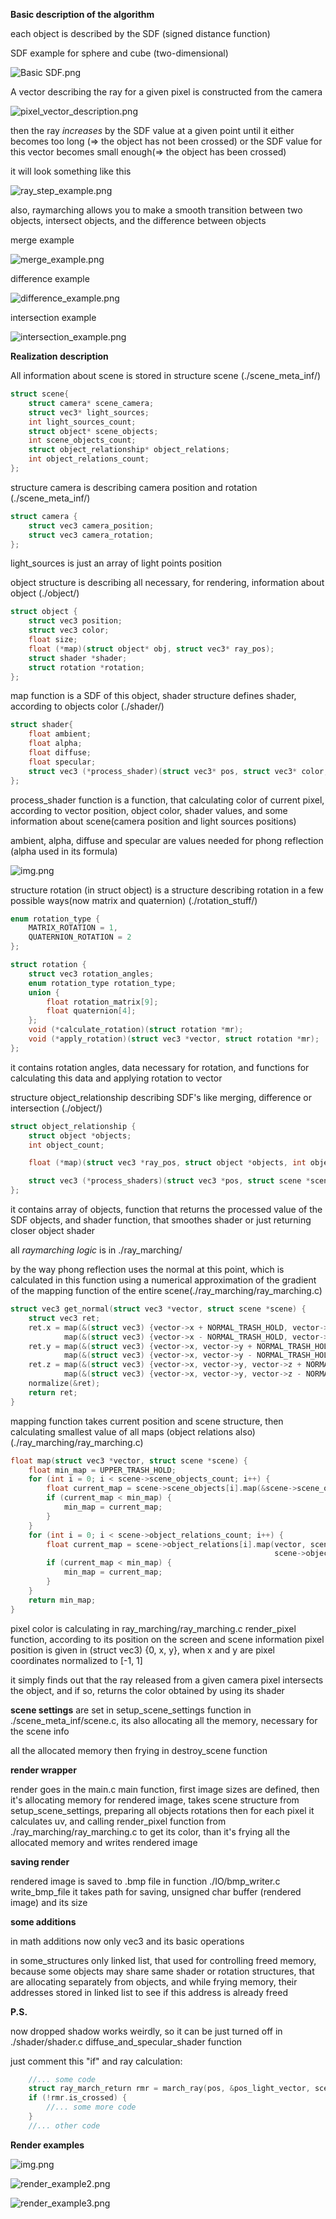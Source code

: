 **Basic description of the algorithm**

each object is described by the SDF (signed distance function)

SDF example for sphere and cube (two-dimensional)

![Basic SDF.png](contents/Basic%20SDF.png)

A vector describing the ray for a given pixel is constructed from the camera

![pixel_vector_description.png](contents/ray_marching_explanation/pixel_vector_description.png)

then the ray *increases* by the SDF value at a given point
until it either becomes too long (=> the object has not been crossed) or
the SDF value for this vector becomes small enough(=> the object has been crossed)

it will look something like this

![ray_step_example.png](contents/ray_marching_explanation/ray_step_example.png)

also, raymarching allows you to make a smooth transition between
two objects, intersect objects, and the difference between objects

merge example

![merge_example.png](contents/ray_marching_explanation/merge_example.png)

difference example

![difference_example.png](contents/ray_marching_explanation/difference_example.png)

intersection example

![intersection_example.png](contents/ray_marching_explanation/intersection_example.png)

**Realization description**

All information about scene is stored in structure scene (./scene_meta_inf/)

```c
struct scene{
    struct camera* scene_camera;
    struct vec3* light_sources;
    int light_sources_count;
    struct object* scene_objects;
    int scene_objects_count;
    struct object_relationship* object_relations;
    int object_relations_count;
};
```

structure camera is describing camera position and rotation (./scene_meta_inf/)

```c
struct camera {
    struct vec3 camera_position;
    struct vec3 camera_rotation;
};
```

light_sources is just an array of light points position

object structure is describing all necessary, for rendering, information about object (./object/)

```c
struct object {
    struct vec3 position;
    struct vec3 color;
    float size;
    float (*map)(struct object* obj, struct vec3* ray_pos);
    struct shader *shader;
    struct rotation *rotation;
};
```

map function is a SDF of this object, shader structure defines shader, according to objects color (./shader/)

```c
struct shader{
    float ambient;
    float alpha;
    float diffuse;
    float specular;
    struct vec3 (*process_shader)(struct vec3* pos, struct vec3* color, struct scene* scene, struct shader* shader);
};
```

process_shader function is a function, that calculating color of current pixel, according to vector position, object
color,
shader values, and some information about scene(camera position and light sources positions)

ambient, alpha, diffuse and specular are values needed for phong reflection (alpha used in its formula)

![img.png](contents/other_stuff/phong_reflection.png)

structure rotation (in struct object) is a structure describing rotation in a few possible ways(now matrix and
quaternion) (./rotation_stuff/)

```c
enum rotation_type {
    MATRIX_ROTATION = 1,
    QUATERNION_ROTATION = 2
};

struct rotation {
    struct vec3 rotation_angles;
    enum rotation_type rotation_type;
    union {
        float rotation_matrix[9];
        float quaternion[4];
    };
    void (*calculate_rotation)(struct rotation *mr);
    void (*apply_rotation)(struct vec3 *vector, struct rotation *mr);
};
```

it contains rotation angles, data necessary for rotation, and functions for calculating this data and applying rotation
to vector

structure object_relationship describing SDF's like merging, difference or intersection (./object/)

```c
struct object_relationship {
    struct object *objects;
    int object_count;

    float (*map)(struct vec3 *ray_pos, struct object *objects, int object_count);

    struct vec3 (*process_shaders)(struct vec3 *pos, struct scene *scene, int relation_index);
};
```

it contains array of objects, function that returns the processed value of the SDF objects, and shader function,
that smoothes shader or just returning closer object shader

all *raymarching logic* is in ./ray_marching/

by the way phong reflection uses the normal at this point, which is calculated in this function using a
numerical approximation of the gradient of the mapping function of the entire scene(./ray_marching/ray_marching.c)

```c
struct vec3 get_normal(struct vec3 *vector, struct scene *scene) {
    struct vec3 ret;
    ret.x = map(&(struct vec3) {vector->x + NORMAL_TRASH_HOLD, vector->y, vector->z}, scene) -
            map(&(struct vec3) {vector->x - NORMAL_TRASH_HOLD, vector->y, vector->z}, scene);
    ret.y = map(&(struct vec3) {vector->x, vector->y + NORMAL_TRASH_HOLD, vector->z}, scene) -
            map(&(struct vec3) {vector->x, vector->y - NORMAL_TRASH_HOLD, vector->z}, scene);
    ret.z = map(&(struct vec3) {vector->x, vector->y, vector->z + NORMAL_TRASH_HOLD}, scene) -
            map(&(struct vec3) {vector->x, vector->y, vector->z - NORMAL_TRASH_HOLD}, scene);
    normalize(&ret);
    return ret;
}
```

mapping function takes current position and scene structure, then calculating smallest value of all maps
(object relations also) (./ray_marching/ray_marching.c)

```c
float map(struct vec3 *vector, struct scene *scene) {
    float min_map = UPPER_TRASH_HOLD;
    for (int i = 0; i < scene->scene_objects_count; i++) {
        float current_map = scene->scene_objects[i].map(&scene->scene_objects[i], vector);
        if (current_map < min_map) {
            min_map = current_map;
        }
    }
    for (int i = 0; i < scene->object_relations_count; i++) {
        float current_map = scene->object_relations[i].map(vector, scene->object_relations[i].objects,
                                                           scene->object_relations[i].object_count);
        if (current_map < min_map) {
            min_map = current_map;
        }
    }
    return min_map;
}
```

pixel color is calculating in ray_marching/ray_marching.c render_pixel function, according to its position on the screen and scene information
pixel position is given in (struct vec3) {0, x, y}, when x and y are pixel coordinates normalized to [-1, 1]

it simply finds out that the ray released from a given camera pixel intersects the object, and if so, returns the color
obtained by using its shader

**scene settings** are set in setup_scene_settings function in ./scene_meta_inf/scene.c,
its also allocating all the memory, necessary for the scene info

all the allocated memory then frying in destroy_scene function

**render wrapper**

render goes in the main.c main function, first image sizes are defined, then it's allocating memory
for rendered image, takes scene structure from setup_scene_settings, preparing all objects rotations
then for each pixel it calculates uv, and calling render_pixel function from ./ray_marching/ray_marching.c
to get its color, than it's frying all the allocated memory and writes rendered image

**saving render**

rendered image is saved to .bmp file in function ./IO/bmp_writer.c write_bmp_file it takes path for saving, unsigned char buffer 
(rendered image) and its size

**some additions**

in math additions now only vec3 and its basic operations

in some_structures only linked list, that used for controlling freed memory,
because some objects may share same shader or rotation structures, that are allocating separately from objects,
and while frying memory, their addresses stored in linked list to see if this address is already freed

**P.S.**

now dropped shadow works weirdly, so it can be just turned off in ./shader/shader.c diffuse_and_specular_shader function

just comment this "if" and ray calculation:

```c
    //... some code
    struct ray_march_return rmr = march_ray(pos, &pos_light_vector, scene);
    if (!rmr.is_crossed) {
        //... some more code
    }
    //... other code
```

**Render examples**

![img.png](contents/render_examples/render_example1.png)

![render_example2.png](contents/render_examples/render_example2.png)

![render_example3.png](contents/render_examples/render_example3.png)